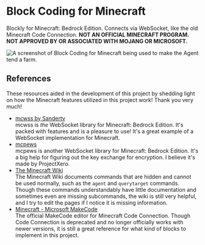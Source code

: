 # Block Coding for Minecraft
Blockly for Minecraft: Bedrock Edition. Connects via WebSocket, like the old
Minecraft Code Connection.
**NOT AN OFFICIAL MINECRAFT PROGRAM. NOT APPROVED BY OR ASSOCIATED WITH
MOJANG OR MICROSOFT.**

![A screenshot of Block Coding for Minecraft being used to make the Agent tend a farm.](https://cloud-qawlyaefh-hack-club-bot.vercel.app/0block_coding_for_minecraft_demo-0001.jpg)

## References
These resources aided in the development of this project by shedding light on
how the Minecraft features utilized in this project work! Thank you very much!

- [mcwss by Sandertv](https://github.com/Sandertv/mcwss)  
mcwss is _the_ WebSocket library for Minecraft: Bedrock Edition. It's packed
with features and is a pleasure to use! It's a great example of a WebSocket
implementation for Minecraft.
- [mcpews](https://github.com/mcpews/mcpews)  
mcpews is another WebSocket library for Minecraft: Bedrock Edition. It's a big
help for figuring out the key exchange for encryption. I believe it's made by ProjectXero.
- [The Minecraft Wiki](https://minecraft.wiki)  
The Minecraft Wiki documents commands that are hidden and cannot be used
normally, such as the `agent` and `querytarget` commands. Though these commands
understandably have little documentation  and sometimes even are missing
subcommands, the wiki is still very helpful, and I try to edit the pages if I
notice it is missing information.
- [Minecraft - Microsoft MakeCode](https://minecraft.makecode.com)  
The official MakeCode editor for Minecraft Code Connection. Though Code
Connection is deprecated and no longer officially works with newer versions,
it is still a great reference for what kind of blocks to implement in this
project.